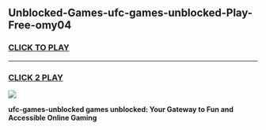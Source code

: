 
## Unblocked-Games-ufc-games-unblocked-Play-Free-omy04
<h3>
<a href="https://premium76.site?title=ufc-games-unblocked&ref=18A">CLICK TO PLAY</a></h3>
<hr>

<h3>
<a href="https://premium76.site?title=ufc-games-unblocked&ref=18A">CLICK 2 PLAY</a>
  
</h3>

<a href="https://premium76.site?title=ufc-games-unblocked&ref=18A"><img src="https://clearcache.store/games.png"></a>


**ufc-games-unblocked games unblocked: Your Gateway to Fun and Accessible Online Gaming**
